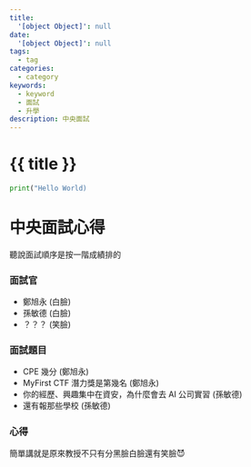 ```yaml
---
title:
  '[object Object]': null
date:
  '[object Object]': null
tags:
  - tag
categories:
  - category
keywords:
  - keyword
  - 面試
  - 升學
description: 中央面試
---
```


# {{ title }}

```python
print("Hello World)
```


# 中央面試心得

聽說面試順序是按一階成績排的

### 面試官
- 鄭旭永 (白臉)
- 孫敏德 (白臉)
- ？？？ (笑臉)

### 面試題目
- CPE 幾分 (鄭旭永)
- MyFirst CTF 潛力獎是第幾名 (鄭旭永)
- 你的經歷、興趣集中在資安，為什麼會去 AI 公司實習 (孫敏德)
- 還有報那些學校 (孫敏德)

### 心得
簡單講就是原來教授不只有分黑臉白臉還有笑臉😈